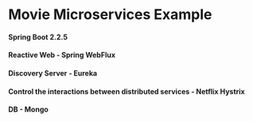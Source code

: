 # Movie Microservices Example

#### Spring Boot 2.2.5
#### Reactive Web - Spring WebFlux
#### Discovery Server - Eureka
#### Control the interactions between distributed services - Netflix Hystrix
#### DB - Mongo
